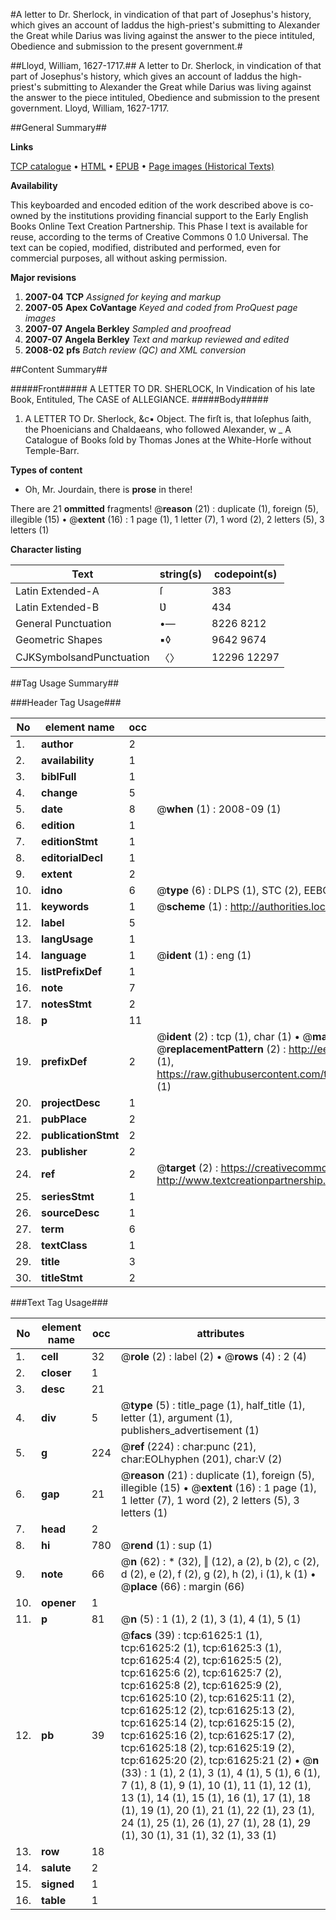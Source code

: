#A letter to Dr. Sherlock, in vindication of that part of Josephus's history, which gives an account of Iaddus the high-priest's submitting to Alexander the Great while Darius was living against the answer to the piece intituled, Obedience and submission to the present government.#

##Lloyd, William, 1627-1717.##
A letter to Dr. Sherlock, in vindication of that part of Josephus's history, which gives an account of Iaddus the high-priest's submitting to Alexander the Great while Darius was living against the answer to the piece intituled, Obedience and submission to the present government.
Lloyd, William, 1627-1717.

##General Summary##

**Links**

[TCP catalogue](http://www.ota.ox.ac.uk/tcp/)  • 
[HTML](http://tei.it.ox.ac.uk/tcp/Texts-HTML/free/A70/A70476.html)  • 
[EPUB](http://tei.it.ox.ac.uk/tcp/Texts-EPUB/free/A70/A70476.epub) • 
[Page images (Historical Texts)](https://data.historicaltexts.jisc.ac.uk/view?pubId=eebo-12414459e&pageId=eebo-12414459e-61625-1)

**Availability**

This keyboarded and encoded edition of the
	       work described above is co-owned by the institutions
	       providing financial support to the Early English Books
	       Online Text Creation Partnership. This Phase I text is
	       available for reuse, according to the terms of Creative
	       Commons 0 1.0 Universal. The text can be copied,
	       modified, distributed and performed, even for
	       commercial purposes, all without asking permission.

**Major revisions**

1. __2007-04__ __TCP__ *Assigned for keying and markup*
1. __2007-05__ __Apex CoVantage__ *Keyed and coded from ProQuest page images*
1. __2007-07__ __Angela Berkley__ *Sampled and proofread*
1. __2007-07__ __Angela Berkley__ *Text and markup reviewed and edited*
1. __2008-02__ __pfs__ *Batch review (QC) and XML conversion*

##Content Summary##

#####Front#####
A LETTER TO DR. SHERLOCK, In Vindication of his late Book, Entituled, The CASE of ALLEGIANCE.
#####Body#####

1. A LETTER TO Dr. Sherlock, &c▪
Object. The firſt is, that Ioſephus ſaith, the Phoenicians and Chaldaeans, who followed Alexander, w
    _ A Catalogue of Books ſold by Thomas Jones at the White-Horſe without Temple-Barr.

**Types of content**

  * Oh, Mr. Jourdain, there is **prose** in there!

There are 21 **ommitted** fragments! 
 @__reason__ (21) : duplicate (1), foreign (5), illegible (15)  •  @__extent__ (16) : 1 page (1), 1 letter (7), 1 word (2), 2 letters (5), 3 letters (1)

**Character listing**


|Text|string(s)|codepoint(s)|
|---|---|---|
|Latin Extended-A|ſ|383|
|Latin Extended-B|Ʋ|434|
|General Punctuation|•—|8226 8212|
|Geometric Shapes|▪◊|9642 9674|
|CJKSymbolsandPunctuation|〈〉|12296 12297|

##Tag Usage Summary##

###Header Tag Usage###

|No|element name|occ|attributes|
|---|---|---|---|
|1.|__author__|2||
|2.|__availability__|1||
|3.|__biblFull__|1||
|4.|__change__|5||
|5.|__date__|8| @__when__ (1) : 2008-09 (1)|
|6.|__edition__|1||
|7.|__editionStmt__|1||
|8.|__editorialDecl__|1||
|9.|__extent__|2||
|10.|__idno__|6| @__type__ (6) : DLPS (1), STC (2), EEBO-CITATION (1), OCLC (1), VID (1)|
|11.|__keywords__|1| @__scheme__ (1) : http://authorities.loc.gov/ (1)|
|12.|__label__|5||
|13.|__langUsage__|1||
|14.|__language__|1| @__ident__ (1) : eng (1)|
|15.|__listPrefixDef__|1||
|16.|__note__|7||
|17.|__notesStmt__|2||
|18.|__p__|11||
|19.|__prefixDef__|2| @__ident__ (2) : tcp (1), char (1)  •  @__matchPattern__ (2) : ([0-9\-]+):([0-9IVX]+) (1), (.+) (1)  •  @__replacementPattern__ (2) : http://eebo.chadwyck.com/downloadtiff?vid=$1&page=$2 (1), https://raw.githubusercontent.com/textcreationpartnership/Texts/master/tcpchars.xml#$1 (1)|
|20.|__projectDesc__|1||
|21.|__pubPlace__|2||
|22.|__publicationStmt__|2||
|23.|__publisher__|2||
|24.|__ref__|2| @__target__ (2) : https://creativecommons.org/publicdomain/zero/1.0/ (1), http://www.textcreationpartnership.org/docs/. (1)|
|25.|__seriesStmt__|1||
|26.|__sourceDesc__|1||
|27.|__term__|6||
|28.|__textClass__|1||
|29.|__title__|3||
|30.|__titleStmt__|2||


###Text Tag Usage###

|No|element name|occ|attributes|
|---|---|---|---|
|1.|__cell__|32| @__role__ (2) : label (2)  •  @__rows__ (4) : 2 (4)|
|2.|__closer__|1||
|3.|__desc__|21||
|4.|__div__|5| @__type__ (5) : title_page (1), half_title (1), letter (1), argument (1), publishers_advertisement (1)|
|5.|__g__|224| @__ref__ (224) : char:punc (21), char:EOLhyphen (201), char:V (2)|
|6.|__gap__|21| @__reason__ (21) : duplicate (1), foreign (5), illegible (15)  •  @__extent__ (16) : 1 page (1), 1 letter (7), 1 word (2), 2 letters (5), 3 letters (1)|
|7.|__head__|2||
|8.|__hi__|780| @__rend__ (1) : sup (1)|
|9.|__note__|66| @__n__ (62) : * (32), ‖ (12), a (2), b (2), c (2), d (2), e (2), f (2), g (2), h (2), i (1), k (1)  •  @__place__ (66) : margin (66)|
|10.|__opener__|1||
|11.|__p__|81| @__n__ (5) : 1 (1), 2 (1), 3 (1), 4 (1), 5 (1)|
|12.|__pb__|39| @__facs__ (39) : tcp:61625:1 (1), tcp:61625:2 (1), tcp:61625:3 (1), tcp:61625:4 (2), tcp:61625:5 (2), tcp:61625:6 (2), tcp:61625:7 (2), tcp:61625:8 (2), tcp:61625:9 (2), tcp:61625:10 (2), tcp:61625:11 (2), tcp:61625:12 (2), tcp:61625:13 (2), tcp:61625:14 (2), tcp:61625:15 (2), tcp:61625:16 (2), tcp:61625:17 (2), tcp:61625:18 (2), tcp:61625:19 (2), tcp:61625:20 (2), tcp:61625:21 (2)  •  @__n__ (33) : 1 (1), 2 (1), 3 (1), 4 (1), 5 (1), 6 (1), 7 (1), 8 (1), 9 (1), 10 (1), 11 (1), 12 (1), 13 (1), 14 (1), 15 (1), 16 (1), 17 (1), 18 (1), 19 (1), 20 (1), 21 (1), 22 (1), 23 (1), 24 (1), 25 (1), 26 (1), 27 (1), 28 (1), 29 (1), 30 (1), 31 (1), 32 (1), 33 (1)|
|13.|__row__|18||
|14.|__salute__|2||
|15.|__signed__|1||
|16.|__table__|1||
